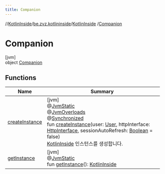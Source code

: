 ```yaml
---
title: Companion
---
```

//[KotlinInside](../../../../index.html)/[be.zvz.kotlininside](../../index.html)/[KotlinInside](../index.html)
/[Companion](index.html)

# Companion

[jvm]\
object [Companion](index.html)

## Functions

| Name | Summary |
|---|---|
| [createInstance](create-instance.html) | [jvm]<br>@[JvmStatic](https://kotlinlang.org/api/latest/jvm/stdlib/kotlin.jvm/-jvm-static/index.html)<br>@[JvmOverloads](https://kotlinlang.org/api/latest/jvm/stdlib/kotlin.jvm/-jvm-overloads/index.html)<br>@[Synchronized](https://kotlinlang.org/api/latest/jvm/stdlib/kotlin.jvm/-synchronized/index.html)<br>fun [createInstance](create-instance.html)(user: [User](../../../be.zvz.kotlininside.session.user/-user/index.html), httpInterface: [HttpInterface](../../../be.zvz.kotlininside.http/-http-interface/index.html), sessionAutoRefresh: [Boolean](https://kotlinlang.org/api/latest/jvm/stdlib/kotlin/-boolean/index.html) = false)<br>[KotlinInside](../index.html) 인스턴스를 생성합니다. |
| [getInstance](get-instance.html) | [jvm]<br>@[JvmStatic](https://kotlinlang.org/api/latest/jvm/stdlib/kotlin.jvm/-jvm-static/index.html)<br>fun [getInstance](get-instance.html)(): [KotlinInside](../index.html) |

